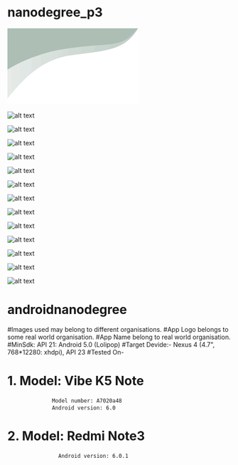 # nanodegree_p3

![alt text](screenshots/log.png "Description goes here")

![alt text](screenshots/quizlogo.png "Description goes here")

![alt text](screenshots/image1.jpeg "Description goes here")

![alt text](screenshots/image2.jpeg "Description goes here")

![alt text](screenshots/image3.jpeg "Description goes here")

![alt text](screenshots/image4.jpeg "Description goes here")

![alt text](screenshots/image5.jpeg "Description goes here")

![alt text](screenshots/image6jpeg "Description goes here")

![alt text](screenshots/image7.jpeg "Description goes here")

![alt text](screenshots/image8.jpeg "Description goes here")

![alt text](screenshots/image9.jpeg "Description goes here")

![alt text](screenshots/image10.jpeg "Description goes here")

![alt text](screenshots/image11.jpeg "Description goes here")

![alt text](screenshots/image12.jpeg "Description goes here")
# androidnanodegree
#Images used may belong to different organisations.
#App Logo belongs to some real world organisation.
#App Name belong to real world organisation.
#MinSdk: API 21: Android 5.0 (Lolipop)
#Target Devide:- Nexus 4 (4.7", 768*12280: xhdpi), API 23
#Tested On-
#         1. Model: Vibe K5 Note
                  Model number: A7020a48
                  Android version: 6.0
          
#          2. Model: Redmi Note3 
                    Android version: 6.0.1
